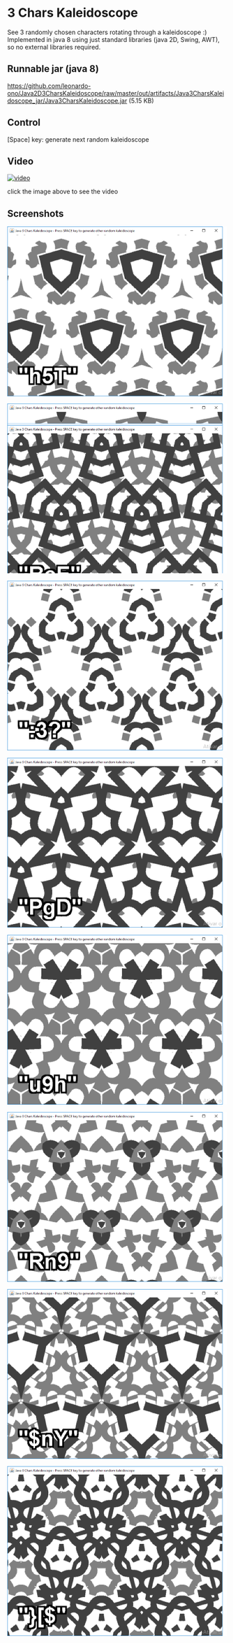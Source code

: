 # 3 Chars Kaleidoscope

See 3 randomly chosen characters rotating through a kaleidoscope :)
Implemented in java 8 using just standard libraries (java 2D, Swing, AWT), so no external libraries required.


## Runnable jar (java 8)

https://github.com/leonardo-ono/Java2D3CharsKaleidoscope/raw/master/out/artifacts/Java3CharsKaleidoscope_jar/Java3CharsKaleidoscope.jar (5.15 KB)


## Control

[Space] key: generate next random kaleidoscope


## Video

[![video](http://img.youtube.com/vi/-9B-47MeeKw/0.jpg)](http://www.youtube.com/watch?v=-9B-47MeeKw)

click the image above to see the video


## Screenshots

![screenshot1](https://raw.githubusercontent.com/leonardo-ono/Java2D3CharsKaleidoscope/master/screenshot/screenshot1.png)

![screenshot2](https://raw.githubusercontent.com/leonardo-ono/Java2D3CharsKaleidoscope/master/screenshot/screenshot2.png)

![screenshot3](https://raw.githubusercontent.com/leonardo-ono/Java2D3CharsKaleidoscope/master/screenshot/screenshot3.png)

![screenshot4](https://raw.githubusercontent.com/leonardo-ono/Java2D3CharsKaleidoscope/master/screenshot/screenshot4.png)

![screenshot5](https://raw.githubusercontent.com/leonardo-ono/Java2D3CharsKaleidoscope/master/screenshot/screenshot5.png)

![screenshot6](https://raw.githubusercontent.com/leonardo-ono/Java2D3CharsKaleidoscope/master/screenshot/screenshot6.png)

![screenshot7](https://raw.githubusercontent.com/leonardo-ono/Java2D3CharsKaleidoscope/master/screenshot/screenshot7.png)

![screenshot8](https://raw.githubusercontent.com/leonardo-ono/Java2D3CharsKaleidoscope/master/screenshot/screenshot8.png)

